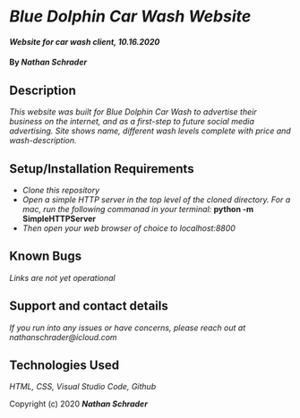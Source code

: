 # _Blue Dolphin Car Wash Website_

#### _Website for car wash client, 10.16.2020_

#### By _**Nathan Schrader**_

## Description

_This website was built for Blue Dolphin Car Wash to advertise their business on the internet, and as a first-step to future social media advertising. Site shows name, different wash levels complete with price and wash-description._

## Setup/Installation Requirements

* _Clone this repository_
* _Open a simple HTTP server in the top level of the cloned directory. For a mac, run the following commanad in your terminal:_
**python -m SimpleHTTPServer**
* _Then open your web browser of choice to localhost:8800_

## Known Bugs

_Links are not yet operational_

## Support and contact details

_If you run into any issues or have concerns, please reach out at nathanschrader@icloud.com_

## Technologies Used

_HTML, CSS, Visual Studio Code, Github_

Copyright (c) 2020 **_Nathan Schrader_**
